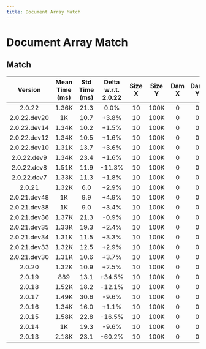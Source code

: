 ```yaml
---
title: Document Array Match
---
```

# Document Array Match

## Match

| Version | Mean Time (ms) | Std Time (ms) | Delta w.r.t. 2.0.22 | Size X | Size Y | Dam X | Dam Y | Emb Size | Use Scipy | Metric | Top K | Iterations |
| :---: | :---: | :---: | :---: | :---: | :---: | :---: | :---: | :---: | :---: | :---: | :---: | :---: |
| 2.0.22 | 1.36K | 21.3 | 0.0% | 10 | 100K | 0 | 0 | 256 | 0 | euclidean | 3 | 5 |
| 2.0.22.dev20 | 1K | 10.7 | +3.8% | 10 | 100K | 0 | 0 | 256 | 0 | euclidean | 3 | 5 |
| 2.0.22.dev14 | 1.34K | 10.2 | +1.5% | 10 | 100K | 0 | 0 | 256 | 0 | euclidean | 3 | 5 |
| 2.0.22.dev12 | 1.34K | 10.5 | +1.6% | 10 | 100K | 0 | 0 | 256 | 0 | euclidean | 3 | 5 |
| 2.0.22.dev10 | 1.31K | 13.7 | +3.6% | 10 | 100K | 0 | 0 | 256 | 0 | euclidean | 3 | 5 |
| 2.0.22.dev9 | 1.34K | 23.4 | +1.6% | 10 | 100K | 0 | 0 | 256 | 0 | euclidean | 3 | 5 |
| 2.0.22.dev8 | 1.51K | 11.9 | -11.3% | 10 | 100K | 0 | 0 | 256 | 0 | euclidean | 3 | 5 |
| 2.0.22.dev7 | 1.33K | 11.3 | +1.8% | 10 | 100K | 0 | 0 | 256 | 0 | euclidean | 3 | 5 |
| 2.0.21 | 1.32K | 6.0 | +2.9% | 10 | 100K | 0 | 0 | 256 | 0 | euclidean | 3 | 5 |
| 2.0.21.dev48 | 1K | 9.9 | +4.9% | 10 | 100K | 0 | 0 | 256 | 0 | euclidean | 3 | 5 |
| 2.0.21.dev38 | 1K | 9.0 | +3.4% | 10 | 100K | 0 | 0 | 256 | 0 | euclidean | 3 | 5 |
| 2.0.21.dev36 | 1.37K | 21.3 | -0.9% | 10 | 100K | 0 | 0 | 256 | 0 | euclidean | 3 | 5 |
| 2.0.21.dev35 | 1.33K | 19.3 | +2.4% | 10 | 100K | 0 | 0 | 256 | 0 | euclidean | 3 | 5 |
| 2.0.21.dev34 | 1.31K | 11.5 | +3.3% | 10 | 100K | 0 | 0 | 256 | 0 | euclidean | 3 | 5 |
| 2.0.21.dev33 | 1.32K | 12.5 | +2.9% | 10 | 100K | 0 | 0 | 256 | 0 | euclidean | 3 | 5 |
| 2.0.21.dev30 | 1.31K | 10.6 | +3.7% | 10 | 100K | 0 | 0 | 256 | 0 | euclidean | 3 | 5 |
| 2.0.20 | 1.32K | 10.9 | +2.5% | 10 | 100K | 0 | 0 | 256 | 0 | euclidean | 3 | 5 |
| 2.0.19 | 889 | 13.1 | +34.5% | 10 | 100K | 0 | 0 | 256 | 0 | euclidean | 3 | 5 |
| 2.0.18 | 1.52K | 18.2 | -12.1% | 10 | 100K | 0 | 0 | 256 | 0 | euclidean | 3 | 5 |
| 2.0.17 | 1.49K | 30.6 | -9.6% | 10 | 100K | 0 | 0 | 256 | 0 | euclidean | 3 | 5 |
| 2.0.16 | 1.34K | 16.0 | +1.1% | 10 | 100K | 0 | 0 | 256 | 0 | euclidean | 3 | 5 |
| 2.0.15 | 1.58K | 22.8 | -16.5% | 10 | 100K | 0 | 0 | 256 | 0 | euclidean | 3 | 5 |
| 2.0.14 | 1K | 19.3 | -9.6% | 10 | 100K | 0 | 0 | 256 | 0 | euclidean | 3 | 5 |
| 2.0.13 | 2.18K | 23.1 | -60.2% | 10 | 100K | 0 | 0 | 256 | 0 | euclidean | 3 | 5 |
